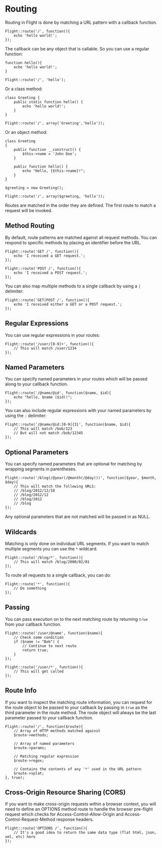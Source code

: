 # Routing

Routing in Flight is done by matching a URL pattern with a callback function.

``` php?start_inline=1
Flight::route('/', function(){
    echo 'hello world!';
});
```

The callback can be any object that is callable. So you can use a regular function:

``` php?start_inline=1
function hello(){
    echo 'hello world!';
}

Flight::route('/', 'hello');
```

Or a class method:

``` php?start_inline=1
class Greeting {
    public static function hello() {
        echo 'hello world!';
    }
}

Flight::route('/', array('Greeting','hello'));
```

Or an object method:

``` php?start_inline=1
class Greeting
{
    public function __construct() {
        $this->name = 'John Doe';
    }

    public function hello() {
        echo "Hello, {$this->name}!";
    }
}

$greeting = new Greeting();

Flight::route('/', array($greeting, 'hello'));
```

Routes are matched in the order they are defined. The first route to match a request will be invoked.

## Method Routing

By default, route patterns are matched against all request methods. You can respond to specific methods by placing an identifier before the URL.

``` php?start_inline=1
Flight::route('GET /', function(){
    echo 'I received a GET request.';
});

Flight::route('POST /', function(){
    echo 'I received a POST request.';
});
```

You can also map multiple methods to a single callback by using a `|` delimiter:

``` php?start_inline=1
Flight::route('GET|POST /', function(){
    echo 'I received either a GET or a POST request.';
});
```

## Regular Expressions

You can use regular expressions in your routes:

``` php?start_inline=1
Flight::route('/user/[0-9]+', function(){
    // This will match /user/1234
});
```

## Named Parameters

You can specify named parameters in your routes which will be passed along to your callback function.

``` php?start_inline=1
Flight::route('/@name/@id', function($name, $id){
    echo "hello, $name ($id)!";
});
```

You can also include regular expressions with your named parameters by using the `:` delimiter:

``` php?start_inline=1
Flight::route('/@name/@id:[0-9]{3}', function($name, $id){
    // This will match /bob/123
    // But will not match /bob/12345
});
```

## Optional Parameters

You can specify named parameters that are optional for matching by wrapping segments in parentheses.

``` php?start_inline=1
Flight::route('/blog(/@year(/@month(/@day)))', function($year, $month, $day){
    // This will match the following URLS:
    // /blog/2012/12/10
    // /blog/2012/12
    // /blog/2012
    // /blog
});
```

Any optional parameters that are not matched will be passed in as NULL.

## Wildcards

Matching is only done on individual URL segments. If you want to match multiple segments you can use the `*` wildcard.

``` php?start_inline=1
Flight::route('/blog/*', function(){
    // This will match /blog/2000/02/01
});
```

To route all requests to a single callback, you can do:

``` php?start_inline=1
Flight::route('*', function(){
    // Do something
});
```

## Passing

You can pass execution on to the next matching route by returning `true` from your callback function.

``` php?start_inline=1
Flight::route('/user/@name', function($name){
    // Check some condition
    if ($name != "Bob") {
        // Continue to next route
        return true;
    }
});

Flight::route('/user/*', function(){
    // This will get called
});
```

## Route Info

If you want to inspect the matching route information, you can request for the route
object to be passed to your callback by passing in `true` as the third parameter in
the route method. The route object will always be the last parameter passed to your
callback function.

``` php?start_inline=1
Flight::route('/', function($route){
    // Array of HTTP methods matched against
    $route->methods;

    // Array of named parameters
    $route->params;

    // Matching regular expression
    $route->regex;

    // Contains the contents of any '*' used in the URL pattern
    $route->splat;
}, true);
```

## Cross-Origin Resource Sharing (CORS)

If you want to make cross-origin requests within a browser context, you will need to
define an OPTIONS method route to handle the browser pre-flight request which checks
for Access-Control-Allow-Origin and Access-Control-Request-Method response headers.

``` php?start_inline=1
Flight::route('OPTIONS /', function(){
    // It's a good idea to return the same data type (flat html, json, xml, etc) here
});
```